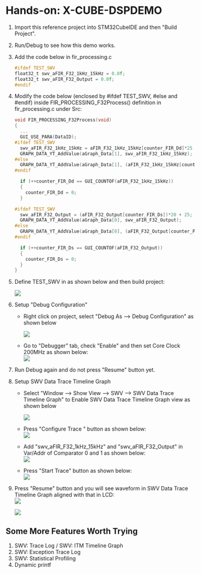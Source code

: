 # Hands-on: X-CUBE-DSPDEMO

1. Import this reference project into STM32CubeIDE and then "Build Project".

2. Run/Debug to see how this demo works.

3. Add the code below in fir_processing.c

   ```C
   #ifdef TEST_SWV
   float32_t swv_aFIR_F32_1kHz_15kHz = 0.0f;
   float32_t swv_aFIR_F32_Output = 0.0f;
   #endif
   ```
   
4. Modify the code below (enclosed by #ifdef TEST_SWV, #else and #endif) inside FIR_PROCESSING_F32Process() definition in fir_processing.c under Src\:
   
   ```c
   void FIR_PROCESSING_F32Process(void)
   { 
     ...
     GUI_USE_PARA(DataID);
   #ifdef TEST_SWV
     swv_aFIR_F32_1kHz_15kHz = aFIR_F32_1kHz_15kHz[counter_FIR_Dd]*25 + 75;
     GRAPH_DATA_YT_AddValue(aGraph_Data[1], swv_aFIR_F32_1kHz_15kHz);
   #else
     GRAPH_DATA_YT_AddValue(aGraph_Data[1], (aFIR_F32_1kHz_15kHz[counter_FIR_Dd])*25 + 75);
   #endif
   
     if (++counter_FIR_Dd == GUI_COUNTOF(aFIR_F32_1kHz_15kHz))
     {
       counter_FIR_Dd = 0;
     }
   
   #ifdef TEST_SWV
     swv_aFIR_F32_Output = (aFIR_F32_Output[counter_FIR_Ds])*20 + 25;
     GRAPH_DATA_YT_AddValue(aGraph_Data[0], swv_aFIR_F32_Output);
   #else
     GRAPH_DATA_YT_AddValue(aGraph_Data[0], (aFIR_F32_Output[counter_FIR_Ds])*20 + 25);
   #endif
   
     if (++counter_FIR_Ds == GUI_COUNTOF(aFIR_F32_Output))
     {
       counter_FIR_Ds = 0;
     }
   }
   ```
   
5. Define TEST_SWV in as shown below and then build project:   

   ![](../../docs/imgs/hands-on/x-cube-dspdemo_define_TEST_SWV.png)
   
   
   
6. Setup "Debug Configuration"

   * Right click on project, select "Debug As --> Debug Configuration" as shown below   
     
     ![](../../docs/imgs/hands-on/x-cube-dspdemo_debug_configurations.png)
     
     
     
   * Go to "Debugger" tab, check "Enable" and then set Core Clock 200MHz as shown below:   
![](../../docs/imgs/hands-on/x-cube-dspdemo_debug_configurations_swv.png)
   

   
7. Run Debug again and do not press "Resume" button yet.

8. Setup SWV Data Trace Timeline Graph

   * Select "Window --> Show View --> SWV --> SWV Data Trace Timeline Graph" to Enable SWV Data Trace Timeline Graph view as shown below    

     ![](../../docs/imgs/hands-on/x-cube-dspdemo_swv_data_trace_timeline_graph.png)
   
   
   
   * Press "Configure Trace " button as shown below:   
     ![](../../docs/imgs/hands-on/x-cube-dspdemo_swv_data_trace_timeline_graph_config.png)
   
   
   
   * Add "swv_aFIR_F32_1kHz_15kHz" and "swv_aFIR_F32_Output" in Var/Addr of Comparator 0 and 1 as shown below:  
     ![](../../docs/imgs/hands-on/x-cube-dspdemo_swv_data_trace_timeline_graph_add_var.png)
   
   
   
   * Press "Start Trace" button as shown below:  
     ![](../../docs/imgs/hands-on/x-cube-dspdemo_swv_data_trace_timeline_graph_start-trace.png)
   
   
   
9. Press "Resume" button and you will see waveform in SWV Data Trace Timeline Graph aligned with that in LCD:  
   ![](../../docs/imgs/hands-on/x-cube-dspdemo_swv_data_trace_timeline_graph_resume.png)
   

   ![](../../docs/imgs/hands-on/x-cube-dspdemo_swv_data_trace_timeline_graph_waveform.png)

## Some More Features Worth Trying

1. SWV: Trace Log / SWV: ITM Timeline Graph
2. SWV: Exception Trace Log
3. SWV: Statistical Profiling
4. Dynamic printf